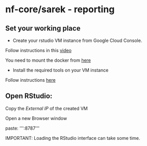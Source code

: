 # nf-core/sarek - reporting



## Set your working place

- Create your rstudio VM instance from Google Cloud Console.

Follow instructions in this [video](https://drive.google.com/file/d/1Fr699ynIeNNq73MMeoUT19DVkglPRv-o/view?usp=drive_link)

You need to mount the docker from [here](https://github.com/lescai-teaching/rstudio-docker/pkgs/container/rstudio-docker-amd64)

- Install the required tools on your VM instance

Follow instructions [here](https://github.com/santorsola-teaching/class-lab-adv-omics/tree/main/L03_google_cloud_nextflow_setup/gcp_setup_master_vm)

## Open RStudio:

Copy the *External IP* of the created VM

Open a new Browser window

paste: '''<External IP>:8787'''


IMPORTANT: Loading the RStudio interface can take some time.

